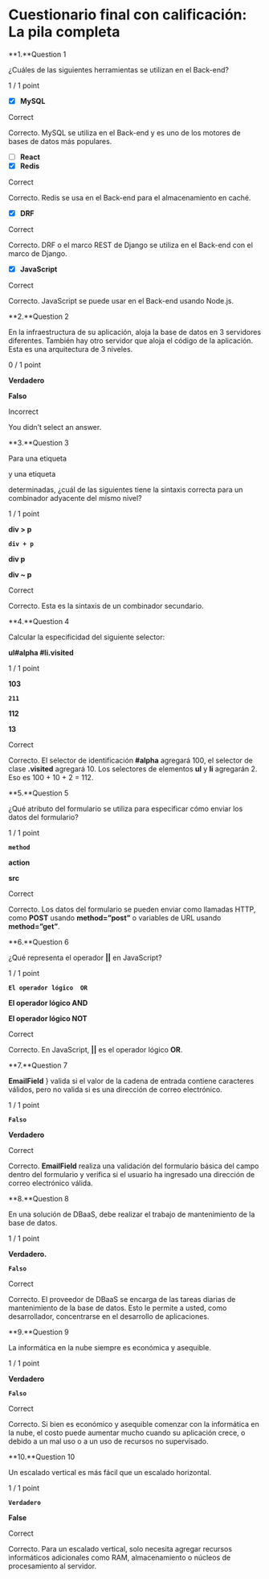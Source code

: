 # Cuestionario final con calificación: La pila completa

**1.**Question 1

¿Cuáles de las siguientes herramientas se utilizan en el Back-end?

1 / 1 point

- [x]  **MySQL**

Correct

Correcto. MySQL se utiliza en el Back-end y es uno de los motores de bases de datos más populares.

- [ ]  **React**
- [x]  **Redis**

Correct

Correcto. Redis se usa en el Back-end para el almacenamiento en caché.

- [x]  **DRF**

Correct

Correcto. DRF o el marco REST de Django se utiliza en el Back-end con el marco de Django.

- [x]  **JavaScript**

Correct

Correcto. JavaScript se puede usar en el Back-end usando Node.js.

**2.**Question 2

En la infraestructura de su aplicación, aloja la base de datos en 3 servidores diferentes. También hay otro servidor que aloja el código de la aplicación. Esta es una arquitectura de 3 niveles.

0 / 1 point

**Verdadero**

**Falso**

Incorrect

You didn’t select an answer.

**3.**Question 3

Para una etiqueta **<div>** y una etiqueta **<p>** determinadas, ¿cuál de las siguientes tiene la sintaxis correcta para un combinador adyacente del mismo nivel?

1 / 1 point

**div > p**

**`div + p`**

**div p**

**div ~ p**

Correct

Correcto. Esta es la sintaxis de un combinador secundario.

**4.**Question 4

Calcular la especificidad del siguiente selector:

**ul#alpha #li.visited**

1 / 1 point

**103**

**`211`**

**112**

**13**

Correct

Correcto. El selector de identificación **#alpha** agregará 100, el selector de clase **.visited** agregará 10. Los selectores de elementos **ul** y **li** agregarán 2. Eso es 100 + 10 + 2 = 112.

**5.**Question 5

¿Qué atributo del formulario se utiliza para especificar cómo enviar los datos del formulario?

1 / 1 point

**`method`**

**action**

**src**

Correct

Correcto. Los datos del formulario se pueden enviar como llamadas HTTP, como **POST** usando **method=”post”** o variables de URL usando **method=”get”**.

**6.**Question 6

¿Qué representa el operador **||**  en JavaScript?

1 / 1 point

**`El operador lógico  OR`**

**El operador lógico AND**

**El operador lógico NOT**

Correct

Correcto. En JavaScript,  **||** es el operador lógico  **OR**.

**7.**Question 7

**EmailField** } valida si el valor de la cadena de entrada contiene caracteres válidos, pero no valida si es una dirección de correo electrónico.

1 / 1 point

**`Falso`**

**Verdadero**

Correct

Correcto. **EmailField** realiza una validación del formulario básica del campo dentro del formulario y verifica si el usuario ha ingresado una dirección de correo electrónico válida.

**8.**Question 8

En una solución de DBaaS, debe realizar el trabajo de mantenimiento de la base de datos.

1 / 1 point

**Verdadero.**

**`Falso`**

Correct

Correcto. El proveedor de DBaaS se encarga de las tareas diarias de mantenimiento de la base de datos. Esto le permite a usted, como desarrollador, concentrarse en el desarrollo de aplicaciones.

**9.**Question 9

La informática en la nube siempre es económica y asequible.

1 / 1 point

**Verdadero**

**`Falso`**

Correct

Correcto. Si bien es económico y asequible comenzar con la informática en la nube, el costo puede aumentar mucho cuando su aplicación crece, o debido a un mal uso o a un uso de recursos no supervisado.

**10.**Question 10

Un escalado vertical es más fácil que un escalado horizontal.

1 / 1 point

**`Verdadero`**

**False**

Correct

Correcto. Para un escalado vertical, solo necesita agregar recursos informáticos adicionales como RAM, almacenamiento o núcleos de procesamiento al servidor.